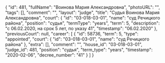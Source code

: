 {
    "id": 481,
    "fullName": "Воинова Мария Александровна",
    "photoURL": "",
    "tags": [],
    "comment": "",
    "layout": "judge",
    "title": "Судья Воинова Мария Александровна",
    "court": {
        "id": "03-018-03-01",
        "name": "суд Речицкого района",
        "position": "судья",
        "termType": "years",
        "term": 5,
        "description": "c 06.02.2020, на срок 5 лет, по указу 41",
        "timestamp": "06.02.2020"
    },
    "previousCourt": null,
    "career": [
        {
            "id": 58736,
            "term": 5,
            "type": "appointed",
            "court": {
                "id": "03-018-03-01",
                "name": "суд Речицкого района"
            },
            "extra": [],
            "comment": "",
            "house_id": "03-018-03-01",
            "judge_id": 481,
            "position": "судья",
            "term_type": "years",
            "timestamp": "2020-02-06",
            "decree_number": "41"
        }
    ]
}
